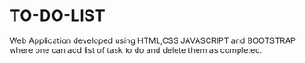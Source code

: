 # TO-DO-LIST
Web Application developed using HTML,CSS JAVASCRIPT and BOOTSTRAP where one can add list of task to do and delete them as completed.
